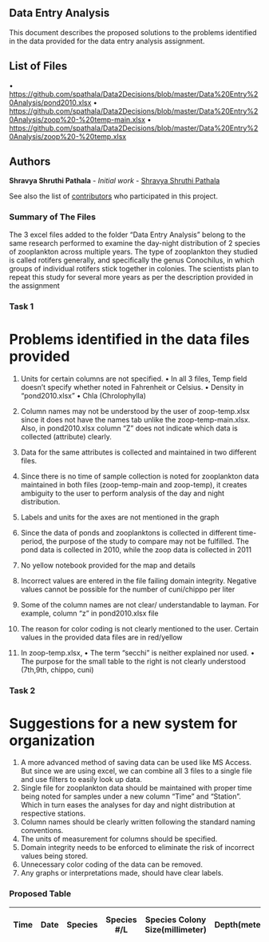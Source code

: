 

## Data Entry Analysis

This document describes the proposed solutions to the problems identified in the data provided for the data entry analysis assignment.

## List of Files
•	https://github.com/spathala/Data2Decisions/blob/master/Data%20Entry%20Analysis/pond2010.xlsx
•	https://github.com/spathala/Data2Decisions/blob/master/Data%20Entry%20Analysis/zoop%20-%20temp-main.xlsx
•	https://github.com/spathala/Data2Decisions/blob/master/Data%20Entry%20Analysis/zoop%20-%20temp.xlsx

## Authors

**Shravya Shruthi Pathala** - *Initial work* - [Shravya Shruthi Pathala](https://github.com/spathala)

See also the list of [contributors]( https://github.com/spathala/Data2Decisions/graphs/contributors) who participated in this project.

### Summary of The Files

The 3 excel files added to the folder “Data Entry Analysis” belong to the same research performed to examine the day-night distribution of 2 species of zooplankton across multiple years. The type of zooplankton they studied is called rotifers generally, and specifically the genus Conochilus, in which groups of individual rotifers stick together in colonies. The scientists plan to repeat this study for several more years as per the description provided in the assignment

### Task 1

# Problems identified in the data files provided

1.	Units for certain columns are not specified. 
•	In all 3 files, Temp field doesn’t specify whether noted in Fahrenheit or Celsius.
•	Density in “pond2010.xlsx”
•	Chla (Chrolophylla) 

2.	Column names may not be understood by the user of zoop-temp.xlsx since it does not have the names tab unlike the zoop-temp-main.xlsx. Also, in pond2010.xlsx column “Z” does not indicate which data is collected (attribute) clearly.

3.	Data for the same attributes is collected and maintained in two different files.

4.	Since there is no time of sample collection is noted for zooplankton data maintained in both files (zoop-temp-main and zoop-temp), it creates ambiguity to the user to perform analysis of the day and night distribution.


5.	Labels and units for the axes are not mentioned in the graph

6.	Since the data of ponds and zooplanktons is collected in different time-period, the purpose of the study to compare may not be fulfilled. The pond data is collected in 2010, while the zoop data is collected in 2011

7.	No yellow notebook provided for the map and details 

8.	 Incorrect values are entered in the file failing domain integrity. Negative values cannot be possible for the number of cuni/chippo per liter

9.	Some of the column names are not clear/ understandable to layman. For example, column “z” in pond2010.xlsx file

10.	The reason for color coding is not clearly mentioned to the user. Certain values in the provided data files are in red/yellow

11.	In zoop-temp.xlsx, 
•	The term “secchi” is neither explained nor used.
•	The purpose for the small table to the right is not clearly understood (7th,9th, chippo, cuni)

### Task 2

# Suggestions for a new system for organization

1.	A more advanced method of saving data can be used like MS Access. But since we are using excel, we can combine all 3 files to a single file and use filters to easily look up data.
2.	Single file for zooplankton data should be maintained with proper time being noted for samples under a new column “Time” and “Station”. Which in turn eases the analyses for day and night distribution at respective stations.
3.	Column names should be clearly written following the standard naming conventions.
4.	The units of measurement for columns should be specified.
5.	Domain integrity needs to be enforced to eliminate the risk of incorrect values being stored.
6.	Unnecessary color coding of the data can be removed.
7.	Any graphs or interpretations made, should have clear labels.

### Proposed Table  

| Time | Date | Species | Species #/L | Species Colony Size(millimeter) | Depth(meters) | Chlorophylla | Station | Density (Kg/cubic meter) | Temperature(Degree Fahrenheit) |
|-----------|------|----------|------------------------------|---------|---------------|------------|--------------------------------|---------------|---------|


